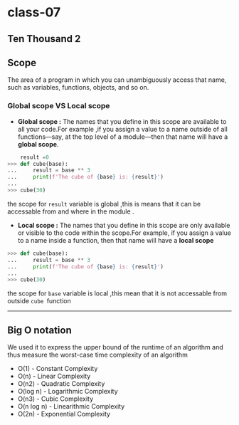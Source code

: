 # class-07

## Ten Thousand 2 

## Scope
 
The area of a program in which you can unambiguously access that name, such as variables, functions, objects, and so on.

### Global scope VS Local scope

+ **Global scope :** The names that you define in this scope are available to all your code.For example ,if you assign a value to a name outside of all functions—say, at the top level of a module—then that name will have a **global scope**.

```python
    result =0
>>> def cube(base):
...     result = base ** 3
...     print(f'The cube of {base} is: {result}')
...
>>> cube(30)
```

the scope for `result` variable is global ,this is means that it can be accessable from and where in the module .

+ **Local scope :** The names that you define in this scope are only available or visible to the code within the scope.For example, if you assign a value to a name inside a function, then that name will have a **local scope**

```python
>>> def cube(base):
...     result = base ** 3
...     print(f'The cube of {base} is: {result}')
...
>>> cube(30)
```

the scope for `base` variable is local ,this mean that it is not accessable from outside `cube `function 

------

## Big O notation 

We used it to express the upper bound of the runtime of an algorithm and thus measure the worst-case time complexity of an algorithm

+ O(1) - Constant Complexity
+ O(n) - Linear Complexity
+ O(n2) - Quadratic Complexity
+ O(log n) - Logarithmic Complexity
+ O(n3) - Cubic Complexity
+ O(n log n) - Linearithmic Complexity
+ O(2n) - Exponential Complexity
